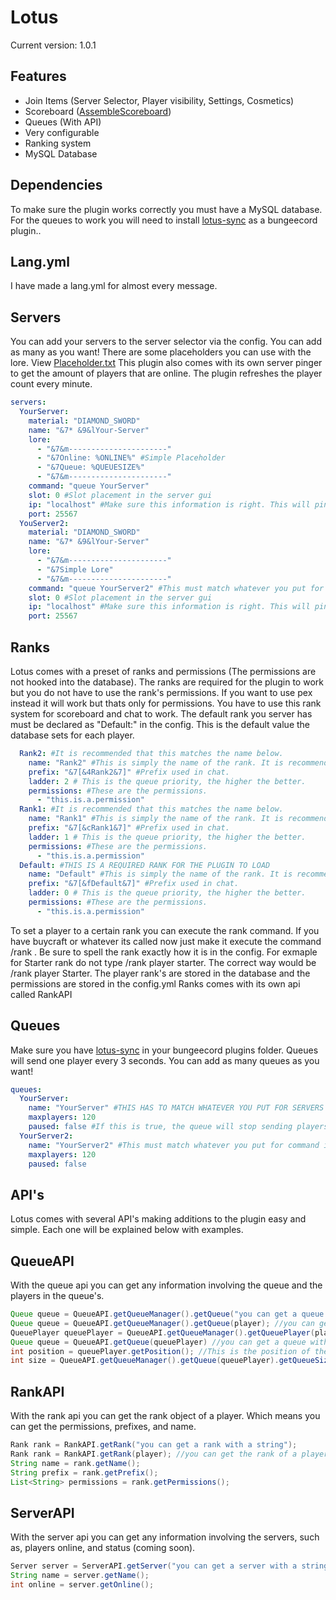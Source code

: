 # Lotus
Current version: 1.0.1
## Features
- Join Items (Server Selector, Player visibility, Settings, Cosmetics)
- Scoreboard ([AssembleScoreboard](https://github.com/ThatKawaiiSam/Assemble))
- Queues (With API)
- Very configurable
- Ranking system
- MySQL Database

## Dependencies
To make sure the plugin works correctly you must have a MySQL database. For the queues to work you will need to install [lotus-sync](https://github.com/HackusatePvP/Lotus-sync/releases) as a bungeecord plugin..

## Lang.yml
I have made a lang.yml for almost every message.

## Servers
You can add your servers to the server selector via the config. You can add as many as you want! There are some placeholders you can use with the lore. View [Placeholder.txt](LINK) This plugin also comes with its own server pinger to get the amount of players that are online. The plugin refreshes the player count every minute.
```yaml
servers:
  YourServer:
    material: "DIAMOND_SWORD"
    name: "&7* &9&lYour-Server"
    lore:
      - "&7&m----------------------"
      - "&7Online: %ONLINE%" #Simple Placeholder
      - "&7Queue: %QUEUESIZE%"
      - "&7&m----------------------"
    command: "queue YourServer"
    slot: 0 #Slot placement in the server gui
    ip: "localhost" #Make sure this information is right. This will ping the server and get the player count
    port: 25567
  YouServer2:
    material: "DIAMOND_SWORD"
    name: "&7* &9&lYour-Server"
    lore:
      - "&7&m----------------------"
      - "&7Simple Lore"
      - "&7&m----------------------"
    command: "queue YourServer2" #This must match whatever you put for queue name
    slot: 0 #Slot placement in the server gui
    ip: "localhost" #Make sure this information is right. This will ping the server and get then player count
    port: 25567
```

## Ranks
Lotus comes with a preset of ranks and permissions (The permissions are not hooked into the database). The ranks are required for the plugin to work but you do not have to use the rank's permissions. If you want to use pex instead it will work but thats only for permissions. You have to use this rank system for scoreboard and chat to work. The default rank you server has must be declared as "Default:" in the config. This is the default value the database sets for each player.
```yaml
  Rank2: #It is recommended that this matches the name below.
    name: "Rank2" #This is simply the name of the rank. It is recommended that this matches the name above.
    prefix: "&7[&4Rank2&7]" #Prefix used in chat.
    ladder: 2 # This is the queue priority, the higher the better.
    permissions: #These are the permissions.
      - "this.is.a.permission"
  Rank1: #It is recommended that this matches the name below.
    name: "Rank1" #This is simply the name of the rank. It is recommended that this matches the name above.
    prefix: "&7[&cRank1&7]" #Prefix used in chat.
    ladder: 1 # This is the queue priority, the higher the better.
    permissions: #These are the permissions.
      - "this.is.a.permission"
  Default: #THIS IS A REQUIRED RANK FOR THE PLUGIN TO LOAD
    name: "Default" #This is simply the name of the rank. It is recommended that this matches the name above.
    prefix: "&7[&fDefault&7]" #Prefix used in chat.
    ladder: 0 # This is the queue priority, the higher the better.
    permissions: #These are the permissions.
      - "this.is.a.permission"
```
To set a player to a certain rank you can execute the rank command. If you have buycraft or whatever its called now just make it execute the command /rank <player> <rank>. Be sure to spell the rank exactly how it is in the config. For exmaple for Starter rank do not type /rank player starter. The correct way would be /rank player Starter. The player rank's are stored in the database and the permissions are stored in the config.yml
Ranks comes with its own api called RankAPI

## Queues
Make sure you have [lotus-sync](https://github.com/HackusatePvP/Lotus-sync/releases) in your bungeecord plugins folder. Queues will send one player every 3 seconds. You can add as many queues as you want!
```yaml
queues:
  YourServer:
    name: "YourServer" #THIS HAS TO MATCH WHATEVER YOU PUT FOR SERVERS OR SERVER SELECTOR WILL NOT WORK
    maxplayers: 120
    paused: false #If this is true, the queue will stop sending players to the server and thus it will pause.
  YourServer2:
    name: "YourServer2" #This must match whatever you put for command in the servers section of the config.
    maxplayers: 120
    paused: false
```

## API's 
Lotus comes with several API's making additions to the plugin easy and simple. Each one will be explained below with examples. 

## QueueAPI
With the queue api you can get any information involving the queue and the players in the queue's. 
```java
Queue queue = QueueAPI.getQueueManager().getQueue("you can get a queue with a string");
Queue queue = QueueAPI.getQueueManager().getQueue(player); //you can get a queue with a player
QueuePlayer queuePlayer = QueueAPI.getQueueManager().getQueuePlayer(player); //This is a player object that stores the player's queue information such as position and priority
Queue queue = QueueAPI.getQueue(queuePlayer) //you can get a queue with a queuePlayer
int position = queuePlayer.getPosition(); //This is the position of the queue that the player is in
int size = QueueAPI.getQueueManager().getQueue(queuePlayer).getQueueSize(); //This is the total size of the Queue
```

## RankAPI
With the rank api you can get the rank object of a player. Which means you can get the permissions, prefixes, and name.
```java
Rank rank = RankAPI.getRank("you can get a rank with a string");
Rank rank = RankAPI.getRank(player); //you can get the rank of a player.
String name = rank.getName();
String prefix = rank.getPrefix();
List<String> permissions = rank.getPermissions();
```

## ServerAPI
With the server api you can get any information involving the servers, such as, players online, and status (coming soon).
```java
Server server = ServerAPI.getServer("you can get a server with a string"");
String name = server.getName();
int online = server.getOnline();
```
